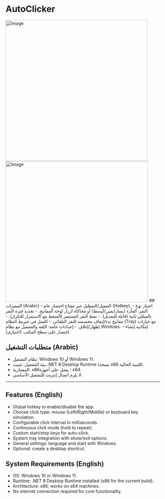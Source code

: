 # AutoClicker
<img width="463" height="459" alt="Image" src="https://github.com/user-attachments/assets/ac0edd47-0274-4a57-9783-bb1615bc5b53" />
<img width="465" height="459" alt="Image" src="https://github.com/user-attachments/assets/20382a3b-4349-43b2-affb-9fe2766f347e" />
## المميزات (Arabic)
- التفعيل/التعطيل عبر مفتاح اختصار عام (Hotkey).
- اختيار نوع النقر: الفأرة (يسار/يمين/أوسط) أو محاكاة أزرار لوحة المفاتيح.
- تحديد فترة النقر بالميللي ثانية (قابلة للتعديل).
- نمط النقر المستمر (الضغط مع الاستمرار للتكرار).
- مفاتيح بدء/إيقاف مخصصة للنقر التلقائي.
- العمل في شريط النظام (Tray) مع خيارات إظهار/إغلاق.
- إعدادات عامة: اللغة والتشغيل مع نظام Windows.
- إمكانية إنشاء اختصار على سطح المكتب (اختياري).

## متطلبات التشغيل (Arabic)
- نظام التشغيل: Windows 10 أو Windows 11.
- بيئة التشغيل: تثبيت .NET 8 Desktop Runtime (نسخة x86 للبنية الحالية).
- المعمارية: x86؛ يعمل على أجهزة x64.
- لا يلزم اتصال إنترنت للتشغيل الأساسي.

---

## Features (English)
- Global hotkey to enable/disable the app.
- Choose click type: mouse (Left/Right/Middle) or keyboard key simulation.
- Configurable click interval in milliseconds.
- Continuous click mode (hold to repeat).
- Custom start/stop keys for auto-click.
- System tray integration with show/exit options.
- General settings: language and start with Windows.
- Optional: create a desktop shortcut.

## System Requirements (English)
- OS: Windows 10 or Windows 11.
- Runtime: .NET 8 Desktop Runtime installed (x86 for the current build).
- Architecture: x86; works on x64 machines.
- No internet connection required for core functionality.
